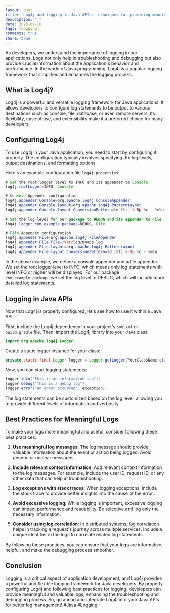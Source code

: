 ```yaml
---
layout: post
title: "Log4j and logging in Java APIs: techniques for providing meaningful logs to developers"
description: " "
date: 2023-09-18
tags: [Logging]
comments: true
share: true
---
```


As developers, we understand the importance of logging in our applications. Logs not only help in troubleshooting and debugging but also provide crucial information about the application's behavior and performance. In the world of Java programming, Log4j is a popular logging framework that simplifies and enhances the logging process.

## What is Log4j?
Log4j is a powerful and versatile logging framework for Java applications. It allows developers to configure log statements to be output to various destinations such as console, file, database, or even remote servers. 
Its flexibility, ease of use, and extensibility make it a preferred choice for many developers.

## Configuring Log4j
To use Log4j in your Java application, you need to start by configuring it properly. The configuration typically involves specifying the log levels, output destinations, and formatting options.

Here's an example configuration file `log4j.properties`:

```java
# Set the root logger level to INFO and its appender to Console
log4j.rootLogger=INFO, Console

# Console Appender configuration
log4j.appender.Console=org.apache.log4j.ConsoleAppender
log4j.appender.Console.layout=org.apache.log4j.PatternLayout
log4j.appender.Console.layout.ConversionPattern=%d [%t] %-5p %c - %m%n

# Set the log level for our package to DEBUG and its appender to File
log4j.logger.com.example.package=DEBUG, File

# File Appender configuration
log4j.appender.File=org.apache.log4j.FileAppender
log4j.appender.File.File=/var/log/myapp.log
log4j.appender.File.layout=org.apache.log4j.PatternLayout
log4j.appender.File.layout.ConversionPattern=%d [%t] %-5p %c - %m%n
```

In the above example, we define a console appender and a file appender. We set the root logger level to INFO, which means only log statements with level INFO or higher will be displayed. For our package `com.example.package`, we set the log level to DEBUG, which will include more detailed log statements.

## Logging in Java APIs
Now that Log4j is properly configured, let's see how to use it within a Java API. 

First, include the Log4j dependency in your project's `pom.xml` or `build.gradle` file. Then, import the Log4j library into your Java class:

```java
import org.apache.log4j.Logger;
```

Create a static logger instance for your class:

```java
private static final Logger logger = Logger.getLogger(YourClassName.class);
```

Now, you can start logging statements:

```java
logger.info("This is an information log");
logger.debug("This is a debug log");
logger.error("An error occurred", exception);
```

The log statements can be customized based on the log level, allowing you to provide different levels of information and verbosity.

## Best Practices for Meaningful Logs
To make your logs more meaningful and useful, consider following these best practices:

1. **Use meaningful log messages**: The log message should provide valuable information about the event or action being logged. Avoid generic or unclear messages.

2. **Include relevant context information**: Add relevant context information to the log messages. For example, include the user ID, request ID, or any other data that can help in troubleshooting.

3. **Log exceptions with stack traces**: When logging exceptions, include the stack trace to provide better insights into the cause of the error.

4. **Avoid excessive logging**: While logging is important, excessive logging can impact performance and readability. Be selective and log only the necessary information.

5. **Consider using log correlation**: In distributed systems, log correlation helps in tracking a request's journey across multiple services. Include a unique identifier in the logs to correlate related log statements.

By following these practices, you can ensure that your logs are informative, helpful, and make the debugging process smoother.

## Conclusion
Logging is a critical aspect of application development, and Log4j provides a powerful and flexible logging framework for Java developers. By properly configuring Log4j and following best practices for logging, developers can provide meaningful and valuable logs, enhancing the troubleshooting and debugging process. So, go ahead and integrate Log4j into your Java APIs for better log management! #Java #Logging